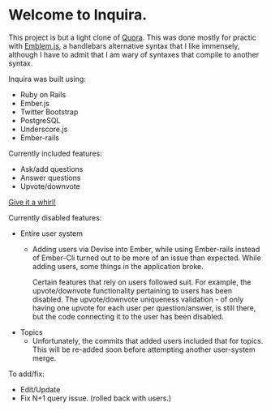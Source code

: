 <h1>Welcome to Inquira.</h1>

<p>This project is but a light clone of <a href='http://www.quora.com/' target="_blank">Quora</a>. This was done mostly for practic with <a href="http://emblemjs.com/" target="_blank"> Emblem.js</a>, a handlebars alternative syntax that I like immensely, although I have to admit that I am wary of syntaxes that compile to another syntax. </p>

<p>Inquira was built using:</p>
<ul>
	<li>Ruby on Rails</li>
	<li>Ember.js</li>
	<li>Twitter Bootstrap</li>
	<li>PostgreSQL</li>
	<li>Underscore.js</li>
	<li>Ember-rails</li>
</ul>

<p>Currently included features:</p>
<ul>
	<li>Ask/add questions</li>
	<li>Answer questions</li>
	<li>Upvote/downvote</li>
</ul>

<a href="http://inquira.herokuapp.com/" target="_blank">Give it a whirl!</a>

Currently disabled features:
	<ul>
		<li>Entire user system
			<ul>
				<li>
					<p>Adding users via Devise into Ember, while using Ember-rails instead of Ember-Cli turned out to be more of an issue than expected. While adding users, some things in the application broke. </p>
					<p>Certain features that rely on users followed suit. For example, the upvote/downvote functionality pertaining to users has been disabled. The upvote/downvote uniqueness validation - of only having one upvote for each user per question/answer, is still there, but the code connecting it to the user has been disabled. </p>
				</li>
			</ul>
		</li>
		<li>Topics
			<ul>
				<li>Unfortunately, the commits that added users included that for topics. This will be re-added soon before attempting another user-system merge.
				</li>
			</ul>
		</li>
</ul>

<p>To add/fix:</p>
<ul>
	<li>Edit/Update</li>
	<li>Fix N+1 query issue. (rolled back with users.)</li>
</ul>


